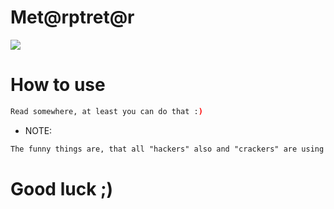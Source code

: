 # Met@rptret@r
![](https://github.com/nu11secur1ty/nu11secur1ty/blob/master/met%40rpet%40r/wall/wall.jpg)
# How to use 
```bash 
Read somewhere, at least you can do that :)
```
- NOTE:
```xml
The funny things are, that all "hackers" also and "crackers" are using this method :D
```
# Good luck ;)
